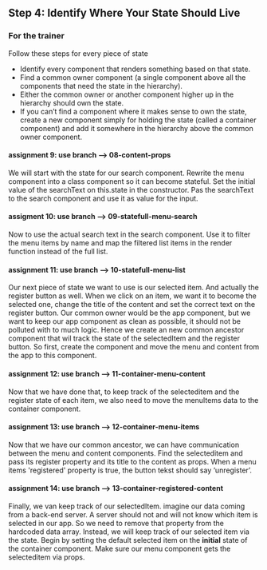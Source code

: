 ## Step 4: Identify Where Your State Should Live

### For the trainer
Follow these steps for every piece of state
- Identify every component that renders something based on that state.
- Find a common owner component (a single component above all the components that need the state in the hierarchy).
- Either the common owner or another component higher up in the hierarchy should own the state.
- If you can’t find a component where it makes sense to own the state, create a new component simply for holding the state (called a container component) and add it somewhere in the hierarchy above the common owner component.

#### assignment 9: use branch --> 08-content-props
We will start with the state for our search component. Rewrite the menu component into a class component so it can become stateful. Set the initial value of the searchText on this.state in the constructor. Pas the searchText to the search component and use it as value for the input.

#### assigment 10: use branch --> 09-statefull-menu-search
Now to use the actual search text in the search component. Use it to filter the menu items by name and map the filtered list items in the render function instead of the full list.

#### assignment 11: use branch --> 10-statefull-menu-list
Our next piece of state we want to use is our selected item. And actually the register button as well. When we click on an item, we want it to become the selected one, change the title of the content and set the correct text on the register button. Our common owner would be the app component, but we want to keep our app component as clean as possible, it should not be polluted with to much logic. Hence we create an new common ancestor component that wil track the state of the selectedItem and the register button. So first, create the component and move the menu and content from the app to this component.

#### assignment 12: use branch --> 11-container-menu-content
Now that we have done that, to keep track of the selecteditem and the register state of each item, we also need to move the menuItems data to the container component.

#### assignment 13: use branch --> 12-container-menu-items
Now that we have our common ancestor, we can have communication between the menu and content components. Find the selecteditem and pass its register property and its title to the content as props. When a menu items 'registered' property is true, the button tekst should say ‘unregister’.

#### assignment 14: use branch --> 13-container-registered-content
Finally, we van keep track of our selectedItem. imagine our data coming from a back-end server. A server should not and will not know which item is selected in our app. So we need to remove that property from the hardcoded data array. Instead, we will keep track of our selected item via the state. Begin by setting the default selected item on the **initial** state of the container component. Make sure our menu component gets the selecteditem via props.